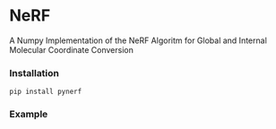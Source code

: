 # NeRF
A Numpy Implementation of the NeRF Algoritm for Global and Internal Molecular Coordinate Conversion

### Installation
`pip install pynerf`

### Example
```python

```
